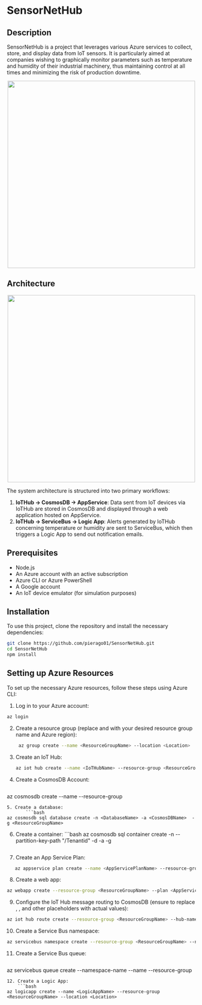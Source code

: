 # SensorNetHub

## Description
SensorNetHub is a project that leverages various Azure services to collect, store, and display data from IoT sensors. It is particularly aimed at companies wishing to graphically monitor parameters such as temperature and humidity of their industrial machinery, thus maintaining control at all times and minimizing the risk of production downtime.
<p align='center'> 
    <img width="500" src="https://github.com/pierago01/SensorNetHub/assets/81223389/fd718d4b-6f26-40d9-b000-1fc5ac111681">
</p>

## Architecture
<p align='center'> 
    <img width="500" src="https://github.com/pierago01/SensorNetHub/assets/81223389/1c98b930-5187-4155-a352-f0bc85f4f0c9">
</p>
The system architecture is structured into two primary workflows:

1. **IoTHub -> CosmosDB -> AppService**: Data sent from IoT devices via IoTHub are stored in CosmosDB and displayed through a web application hosted on AppService.
2. **IoTHub -> ServiceBus -> Logic App**: Alerts generated by IoTHub concerning temperature or humidity are sent to ServiceBus, which then triggers a Logic App to send out notification emails.

## Prerequisites
- Node.js
- An Azure account with an active subscription
- Azure CLI or Azure PowerShell
- A Google account
- An IoT device emulator (for simulation purposes)

## Installation
To use this project, clone the repository and install the necessary dependencies:

```bash
git clone https://github.com/pierago01/SensorNetHub.git
cd SensorNetHub
npm install
```
## Setting up Azure Resources 
To set up the necessary Azure resources, follow these steps using Azure CLI:
1. Log in to your Azure account:

```bash
az login
```
2. Create a resource group (replace <ResourceGroupName> and <Location> with your desired resource group name and Azure region):
   ```bash
    az group create --name <ResourceGroupName> --location <Location>
    ```
3. Create an IoT Hub:
   ```bash
   az iot hub create --name <IoTHubName> --resource-group <ResourceGroupName> --sku F1 --partition-count 2
   ```
4. Create a CosmosDB Account:
      ```bash
  az cosmosdb create --name <CosmosDBName> --resource-group <ResourceGroupName>
   ```
5. Create a database:
          ```bash
  az cosmosdb sql database create -n <DatabaseName> -a <CosmosDBName>  -g <ResourceGroupName>
   ```
6. Create a container:
       ```bash
  az cosmosdb sql container create -n <ContainerName> --partition-key-path "/Tenantid" -d <DatabaseName> -a <CosmosDBName> -g <ResourceGroupName>
   ```
7. Create an App Service Plan:
```bash
   az appservice plan create --name <AppServicePlanName> --resource-group <ResourceGroupName> --sku B1 --is-linux
```
8. Create a web app:
```bash
az webapp create --resource-group <ResourceGroupName> --plan <AppServicePlanName> --name <WebAppName> --runtime "NODE|20-lts"
```
9. Configure the IoT Hub message routing to CosmosDB (ensure to replace <EndpointName>, <CosmosDBCollectionName>, and other placeholders with actual values):
```bash
az iot hub route create --resource-group <ResourceGroupName> --hub-name <IoTHubName> --source-type DeviceMessages --endpoint-name <EndpointName> --entity-path <CosmosDBCollectionName> --condition "message-type = 'telemetry'"
```
10. Create a Service Bus namespace:
```bash
az servicebus namespace create --resource-group <ResourceGroupName> --name <ServiceBusNamespaceName> --location <Location>
```
11. Create a Service Bus queue:
    ```bash
az servicebus queue create --namespace-name <ServiceBusNamespaceName> --name <QueueName> --resource-group <ResourceGroupName>
```
12. Create a Logic App:
    ```bash
az logicapp create --name <LogicAppName> --resource-group <ResourceGroupName> --location <Location>
```
